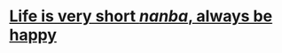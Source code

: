[<h1>Life is very short *nanba*, always be happy<h1>](https://2311ajay.github.io/FIT3179-Vega-Lite/)
